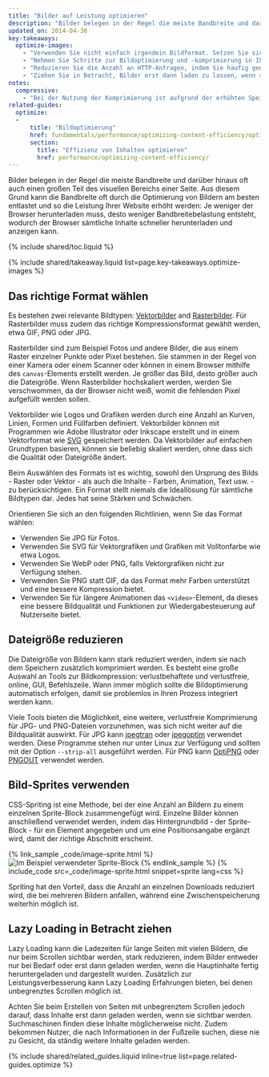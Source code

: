 ```yaml
---
title: "Bilder auf Leistung optimieren"
description: "Bilder belegen in der Regel die meiste Bandbreite und darüber hinaus oft auch einen großen Teil des visuellen Bereichs einer Seite."
updated_on: 2014-04-30
key-takeaways:
  optimize-images:
    - "Verwenden Sie nicht einfach irgendein Bildformat. Setzen Sie sich mit den verschiedenen verfügbaren Formaten auseinander und nutzen Sie das am besten geeignete."
    - "Nehmen Sie Schritte zur Bildoptimierung und -komprimierung in Ihren Prozess auf, um die Größe der Dateien zu reduzieren."
    - "Reduzieren Sie die Anzahl an HTTP-Anfragen, indem Sie häufig genutzte Bilder in Bild-Sprites platzieren."
    - "Ziehen Sie in Betracht, Bilder erst dann laden zu lassen, wenn sie sichtbar sind. So kann die Seite schneller geladen werden und belegt zu Anfang weniger Speicher."
notes:
  compressive:
    - "Bei der Nutzung der Komprimierung ist aufgrund der erhöhten Speicherbelastung und des erhöhten Aufwands beim Codieren Vorsicht geboten. Die Änderung der Größe für kleinere Bildschirme ist rechenintensiv und kann besonders auf Low-End-Geräten mit wenig Speicher und geringer Rechenkapazität Probleme verursachen."
related-guides:
  optimize:
  -
      title: "Bildoptimierung"
      href: fundamentals/performance/optimizing-content-efficiency/optimize-encoding-and-transfer.html#image-optimization
      section:
        title: "Effizienz von Inhalten optimieren"
        href: performance/optimizing-content-efficiency/
---
```


<p class="intro">
  Bilder belegen in der Regel die meiste Bandbreite und darüber hinaus oft auch einen großen Teil des visuellen Bereichs einer Seite. Aus diesem Grund kann die Bandbreite oft durch die Optimierung von Bildern am besten entlastet und so die Leistung Ihrer Website erhöht werden: Je weniger der Browser herunterladen muss, desto weniger Bandbreitebelastung entsteht, wodurch der Browser sämtliche Inhalte schneller herunterladen und anzeigen kann.
</p>

{% include shared/toc.liquid %}

{% include shared/takeaway.liquid list=page.key-takeaways.optimize-images %}

## Das richtige Format wählen

Es bestehen zwei relevante Bildtypen: [Vektorbilder](http://de.wikipedia.org/wiki/Vektorgrafik) and [Rasterbilder](http://de.wikipedia.org/wiki/Rastergrafik). Für Rasterbilder muss zudem das richtige Kompressionsformat gewählt werden, etwa GIF, PNG oder JPG.

Rasterbilder sind zum Beispiel Fotos und andere Bilder, die aus einem Raster einzelner Punkte oder Pixel bestehen. Sie stammen in der Regel von einer Kamera oder einem Scanner oder können in einem Browser mithilfe des `canvas`-Elements erstellt werden. Je größer das Bild, desto größer auch die Dateigröße. Wenn Rasterbilder hochskaliert werden, werden Sie verschwommen, da der Browser nicht weiß, womit die fehlenden Pixel aufgefüllt werden sollen.

Vektorbilder wie Logos und Grafiken werden durch eine Anzahl an Kurven, Linien, Formen und Füllfarben definiert. Vektorbilder können mit Programmen wie Adobe Illustrator oder Inkscape erstellt und in einem Vektorformat wie [SVG](http://css-tricks.com/using-svg/) gespeichert werden. Da Vektorbilder auf einfachen Grundtypen basieren, können sie beliebig skaliert werden, ohne dass sich die Qualität oder Dateigröße ändert.

Beim Auswählen des Formats ist es wichtig, sowohl den Ursprung des Bilds - Raster oder Vektor - als auch die Inhalte - Farben, Animation, Text usw. - zu berücksichtigen. Ein Format stellt niemals die Ideallösung für sämtliche Bildtypen dar. Jedes hat seine Stärken und Schwächen.

Orientieren Sie sich an den folgenden Richtlinien, wenn Sie das Format wählen:

* Verwenden Sie JPG für Fotos.
* Verwenden Sie SVG für Vektorgrafiken und Grafiken mit Volltonfarbe wie etwa Logos.
* Verwenden Sie WebP oder PNG, falls Vektorgrafiken nicht zur Verfügung stehen.
* Verwenden Sie PNG statt GIF, da das Format mehr Farben unterstützt und eine bessere Kompression bietet.
* Verwenden Sie für längere Animationen das `<video>`-Element, da dieses eine bessere Bildqualität und Funktionen zur Wiedergabesteuerung auf Nutzerseite bietet.

## Dateigröße reduzieren

Die Dateigröße von Bildern kann stark reduziert werden, indem sie nach dem Speichern zusätzlich komprimiert werden. Es besteht eine große Auswahl an Tools zur Bildkompression: verlustbehaftete und verlustfreie, online, GUI, Befehlszeile. Wann immer möglich sollte die Bildoptimierung automatisch erfolgen, damit sie problemlos in Ihren Prozess integriert werden kann.

Viele Tools bieten die Möglichkeit, eine weitere, verlustfreie Komprimierung für JPG- und PNG-Dateien vorzunehmen, was sich nicht weiter auf die Bildqualität auswirkt. Für JPG kann [jpegtran](http://jpegclub.org/) oder [jpegoptim](http://freshmeat.net/projects/jpegoptim/) verwendet werden. Diese Programme stehen nur unter Linux zur Verfügung und sollten mit der Option `--strip-all` ausgeführt werden. Für PNG kann [OptiPNG](http://optipng.sourceforge.net/) oder [PNGOUT](http://www.advsys.net/ken/util/pngout.htm) verwendet werden.

## Bild-Sprites verwenden

CSS-Spriting ist eine Methode, bei der eine Anzahl an Bildern zu einem einzelnen Sprite-Block zusammengefügt wird. Einzelne Bilder können anschließend verwendet werden, indem das Hintergrundbild - der Sprite-Block - für ein Element angegeben und um eine Positionsangabe ergänzt wird, damit der richtige Abschnitt erscheint.

{% link_sample _code/image-sprite.html %}
<img src="img/sprite-sheet.png" class="center" alt="Im Beispiel verwendeter Sprite-Block">
{% endlink_sample %}
{% include_code src=_code/image-sprite.html snippet=sprite lang=css %}

Spriting hat den Vorteil, dass die Anzahl an einzelnen Downloads reduziert wird, die bei mehreren Bildern anfallen, während eine Zwischenspeicherung weiterhin möglich ist.

## Lazy Loading in Betracht ziehen

Lazy Loading kann die Ladezeiten für lange Seiten mit vielen Bildern, die nur beim Scrollen sichtbar werden, stark reduzieren, indem Bilder entweder nur bei Bedarf oder erst dann geladen werden, wenn die Hauptinhalte fertig heruntergeladen und dargestellt wurden. Zusätzlich zur Leistungsverbesserung kann Lazy Loading Erfahrungen bieten, bei denen unbegrenztes Scrollen möglich ist.

Achten Sie beim Erstellen von Seiten mit unbegrenztem Scrollen jedoch darauf, dass Inhalte erst dann geladen werden, wenn sie sichtbar werden. Suchmaschinen finden diese Inhalte möglicherweise nicht. Zudem bekommen Nutzer, die nach Informationen in der Fußzeile suchen, diese nie zu Gesicht, da ständig weitere Inhalte geladen werden.

{% include shared/related_guides.liquid inline=true list=page.related-guides.optimize %}




